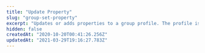 ```yaml
---
title: "Update Property"
slug: "group-set-property"
excerpt: "Updates or adds properties to a group profile. The profile is created if it does not exist."
hidden: false
createdAt: "2020-10-20T00:41:26.256Z"
updatedAt: "2021-03-29T19:16:27.783Z"
---
```

